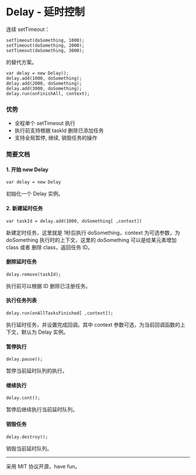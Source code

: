 # Delay - 延时控制

连续 setTimeout：

	setTimeout(doSomething, 1000);
	setTimeout(doSomething, 2000);
	setTimeout(doSomething, 3000);
	
的替代方案。

    var delay = new Delay();
    delay.add(1000, doSomething);
    delay.add(2000, doSomething);
    delay.add(3000, doSomething);
    delay.run(onFinishAll, context);
    
### 优势

* 全程单个 setTimeout 执行
* 执行前支持根据 taskId 删除已添加任务
* 支持全局暂停, 继续, 销毁任务的操作

### 简要文档

#### 1. 开始 new Delay

	var delay = new Delay

初始化一个 Delay 实例。

#### 2. 新建延时任务

	var taskId = delay.add(1000, doSomething[ ,context])
	
新建定时任务，这里就是 1秒后执行 doSomething，context 为可选参数，为 doSomething 执行时的上下文，这里的 doSomething 可以是给某元素增加 class 或者 删除 class，返回任务 ID。

#### 删除延时任务

	delay.remove(taskId);
	
执行前可以根据 ID 删除已注册任务。

#### 执行任务列表

	delay.run(onAllTasksFinished[ ,context]);
	
执行延时任务，并设置完成回调。其中 context 参数可选，为当前回调函数的上下文，默认为 Delay 实例。

#### 暂停执行

	delay.pause();

暂停当前延时队列的执行。

#### 继续执行

	delay.cont();
	
暂停后继续执行当前延时队列。

#### 销毁任务

	delay.destroy();
	
销毁当前延时队列。

- - -

采用 MIT 协议开源，have fun。